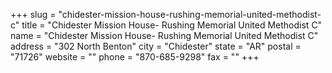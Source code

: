 +++
slug = "chidester-mission-house-rushing-memorial-united-methodist-c"
title = "Chidester Mission House- Rushing Memorial United Methodist C"
name = "Chidester Mission House- Rushing Memorial United Methodist C"
address = "302 North Benton"
city = "Chidester"
state = "AR"
postal = "71726"
website = ""
phone = "870-685-9298"
fax = ""
+++
